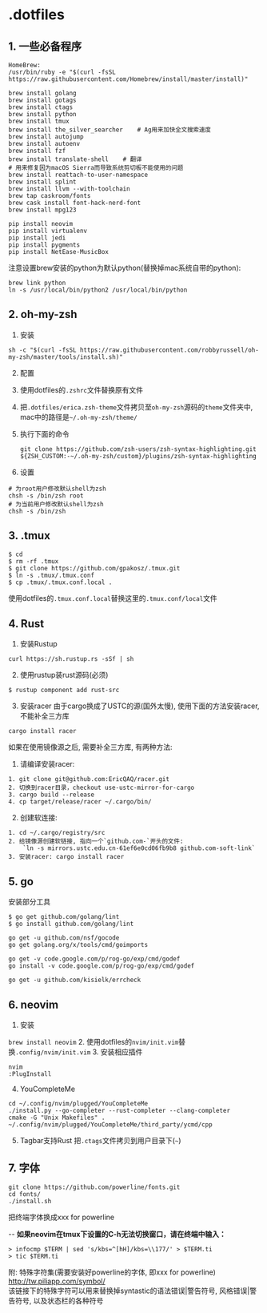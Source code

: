 # .dotfiles

## 1. 一些必备程序

```
HomeBrew:
/usr/bin/ruby -e "$(curl -fsSL https://raw.githubusercontent.com/Homebrew/install/master/install)"

brew install golang
brew install gotags
brew install ctags
brew install python
brew install tmux
brew install the_silver_searcher    # Ag用来加快全文搜索速度
brew install autojump
brew install autoenv
brew install fzf
brew install translate-shell    # 翻译
# 用来修复因为macOS Sierra而导致系统剪切板不能使用的问题
brew install reattach-to-user-namespace
brew install splint
brew install llvm --with-toolchain
brew tap caskroom/fonts
brew cask install font-hack-nerd-font
brew install mpg123

pip install neovim
pip install virtualenv
pip install jedi
pip install pygments
pip install NetEase-MusicBox
```
注意设置brew安装的python为默认python(替换掉mac系统自带的python):

```
brew link python
ln -s /usr/local/bin/python2 /usr/local/bin/python
```

## 2. oh-my-zsh

1. 安装

  ```
  sh -c "$(curl -fsSL https://raw.githubusercontent.com/robbyrussell/oh-my-zsh/master/tools/install.sh)"
  ```

2. 配置

  1. 使用dotfiles的`.zshrc`文件替换原有文件
  2. 把`.dotfiles/erica.zsh-theme`文件拷贝至`oh-my-zsh`源码的`theme`文件夹中, mac中的路径是`~/.oh-my-zsh/theme/`
  3. 执行下面的命令 
  
        ```
        git clone https://github.com/zsh-users/zsh-syntax-highlighting.git ${ZSH_CUSTOM:-~/.oh-my-zsh/custom}/plugins/zsh-syntax-highlighting
        ```

3. 设置

  ```
  # 为root用户修改默认shell为zsh
  chsh -s /bin/zsh root
  # 为当前用户修改默认shell为zsh
  chsh -s /bin/zsh
  ```


## 3. .tmux

  ```
  $ cd
  $ rm -rf .tmux
  $ git clone https://github.com/gpakosz/.tmux.git
  $ ln -s .tmux/.tmux.conf
  $ cp .tmux/.tmux.conf.local .
  ```
使用dotfiles的`.tmux.conf.local`替换这里的`.tmux.conf/local`文件


## 4. Rust
1. 安装Rustup

  ```curl https://sh.rustup.rs -sSf | sh```

2. 使用rustup装rust源码(必须)

  ```$ rustup component add rust-src```

3. 安装racer
  由于cargo换成了USTC的源(国外太慢), 使用下面的方法安装racer, 不能补全三方库

  ```cargo install racer```

  如果在使用镜像源之后, 需要补全三方库, 有两种方法:
  
  1. 请编译安装racer:

    1. git clone git@github.com:EricQAQ/racer.git
    2. 切换到racer目录，checkout use-ustc-mirror-for-cargo
    3. cargo build --release
    4. cp target/release/racer ~/.cargo/bin/

  2. 创建软连接:

    1. cd ~/.cargo/registry/src
    2. 给镜像源创建软链接, 指向一个`github.com-`开头的文件:
        `ln -s mirrors.ustc.edu.cn-61ef6e0cd06fb9b8 github.com-soft-link`
    3. 安装racer: cargo install racer


## 5. go
安装部分工具

  ```
  $ go get github.com/golang/lint
  $ go install github.com/golang/lint
  
  go get -u github.com/nsf/gocode
  go get golang.org/x/tools/cmd/goimports
  
  go get -v code.google.com/p/rog-go/exp/cmd/godef
  go install -v code.google.com/p/rog-go/exp/cmd/godef
  
  go get -u github.com/kisielk/errcheck
  ```

## 6. neovim
1. 安装

  ```brew install neovim```
2. 使用dotfiles的`nvim/init.vim`替换`.config/nvim/init.vim`
3. 安装相应插件

  ```
  nvim
  :PlugInstall
  ```
4. YouCompleteMe

  ```
  cd ~/.config/nvim/plugged/YouCompleteMe
  ./install.py --go-completer --rust-completer --clang-completer
  cmake -G "Unix Makefiles" . ~/.config/nvim/plugged/YouCompleteMe/third_party/ycmd/cpp
  ```
5. Tagbar支持Rust
    把`.ctags`文件拷贝到用户目录下(`~`)


## 7. 字体

  ```
  git clone https://github.com/powerline/fonts.git
  cd fonts/
  ./install.sh
  ```
把终端字体换成xxx for powerline

--
**如果neovim在tmux下设置的C-h无法切换窗口，请在终端中输入：**

```
> infocmp $TERM | sed 's/kbs=^[hH]/kbs=\\177/' > $TERM.ti
> tic $TERM.ti
```

附: 特殊字符集(需要安装好powerline的字体, 即xxx for powerline)  
http://tw.piliapp.com/symbol/  
该链接下的特殊字符可以用来替换掉syntastic的语法错误|警告符号, 风格错误|警告符号, 以及状态栏的各种符号
